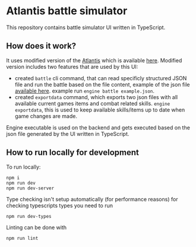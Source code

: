 # Atlantis battle simulator

This repository contains battle simulator UI written in TypeScript.

## How does it work?

It uses modified version of the [Atlantis](https://github.com/artyomtrityak/Atlantis) which is available 
[here](https://github.com/gelzis/Atlantis/tree/battle-simulator-json).
Modified version includes two features that are used by this UI:
- created `battle` cli command, that can read specificly structured JSON file and run the battle based on the file content, example of the json file [available here](https://atlantis.pekle.lv/example.json). example run `engine battle example.json`.
- created `exportdata` command, which exports two json files with all available current games items and combat related skills. `engine exportdata`, this is used to keep available skills/items up to date when game changes are made.

Engine executable is used on the backend and gets executed based on the json file generated by the UI written in TypeScript.

## How to run locally for development

To run locally:

```
npm i
npm run dev
npm run dev-server
``` 

Type checking isn't setup automatically (for performance reasons) for checking typescripts types you need to run

```
npm run dev-types
```

Linting can be done with

```
npm run lint
```
